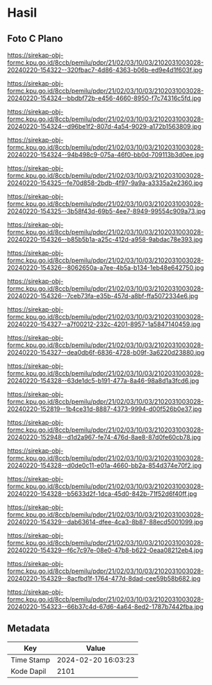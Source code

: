 # Hasil

## Foto C Plano

https://sirekap-obj-formc.kpu.go.id/8ccb/pemilu/pdpr/21/02/03/10/03/2102031003028-20240220-154322--320fbac7-4d86-4363-b06b-ed9e4d1f603f.jpg

https://sirekap-obj-formc.kpu.go.id/8ccb/pemilu/pdpr/21/02/03/10/03/2102031003028-20240220-154324--bbdbf72b-e456-4660-8950-f7c74316c5fd.jpg

https://sirekap-obj-formc.kpu.go.id/8ccb/pemilu/pdpr/21/02/03/10/03/2102031003028-20240220-154324--d96be1f2-807d-4a54-9029-a172b1563809.jpg

https://sirekap-obj-formc.kpu.go.id/8ccb/pemilu/pdpr/21/02/03/10/03/2102031003028-20240220-154324--94b498c9-075a-46f0-bb0d-709113b3d0ee.jpg

https://sirekap-obj-formc.kpu.go.id/8ccb/pemilu/pdpr/21/02/03/10/03/2102031003028-20240220-154325--fe70d858-2bdb-4f97-9a9a-a3335a2e2360.jpg

https://sirekap-obj-formc.kpu.go.id/8ccb/pemilu/pdpr/21/02/03/10/03/2102031003028-20240220-154325--3b58f43d-69b5-4ee7-8949-99554c909a73.jpg

https://sirekap-obj-formc.kpu.go.id/8ccb/pemilu/pdpr/21/02/03/10/03/2102031003028-20240220-154326--b85b5b1a-a25c-412d-a958-9abdac78e393.jpg

https://sirekap-obj-formc.kpu.go.id/8ccb/pemilu/pdpr/21/02/03/10/03/2102031003028-20240220-154326--8062650a-a7ee-4b5a-b134-1eb48e642750.jpg

https://sirekap-obj-formc.kpu.go.id/8ccb/pemilu/pdpr/21/02/03/10/03/2102031003028-20240220-154326--7ceb73fa-e35b-457d-a8bf-ffa5072334e6.jpg

https://sirekap-obj-formc.kpu.go.id/8ccb/pemilu/pdpr/21/02/03/10/03/2102031003028-20240220-154327--a7f00212-232c-4201-8957-1a5847140459.jpg

https://sirekap-obj-formc.kpu.go.id/8ccb/pemilu/pdpr/21/02/03/10/03/2102031003028-20240220-154327--dea0db6f-6836-4728-b09f-3a6220d23880.jpg

https://sirekap-obj-formc.kpu.go.id/8ccb/pemilu/pdpr/21/02/03/10/03/2102031003028-20240220-154328--63de1dc5-b191-477a-8a46-98a8d1a3fcd6.jpg

https://sirekap-obj-formc.kpu.go.id/8ccb/pemilu/pdpr/21/02/03/10/03/2102031003028-20240220-152819--1b4ce31d-8887-4373-9994-d00f526b0e37.jpg

https://sirekap-obj-formc.kpu.go.id/8ccb/pemilu/pdpr/21/02/03/10/03/2102031003028-20240220-152948--d1d2a967-fe74-476d-8ae8-87d0fe60cb78.jpg

https://sirekap-obj-formc.kpu.go.id/8ccb/pemilu/pdpr/21/02/03/10/03/2102031003028-20240220-154328--d0de0c11-e01a-4660-bb2a-854d374e70f2.jpg

https://sirekap-obj-formc.kpu.go.id/8ccb/pemilu/pdpr/21/02/03/10/03/2102031003028-20240220-154328--b5633d2f-1dca-45d0-842b-71f52d6f40ff.jpg

https://sirekap-obj-formc.kpu.go.id/8ccb/pemilu/pdpr/21/02/03/10/03/2102031003028-20240220-154329--dab63614-dfee-4ca3-8b87-88ecd5001099.jpg

https://sirekap-obj-formc.kpu.go.id/8ccb/pemilu/pdpr/21/02/03/10/03/2102031003028-20240220-154329--f6c7c97e-08e0-47b8-b622-0eaa08212eb4.jpg

https://sirekap-obj-formc.kpu.go.id/8ccb/pemilu/pdpr/21/02/03/10/03/2102031003028-20240220-154329--8acfbd1f-1764-477d-8dad-cee59b58b682.jpg

https://sirekap-obj-formc.kpu.go.id/8ccb/pemilu/pdpr/21/02/03/10/03/2102031003028-20240220-154323--66b37c4d-67d6-4a64-8ed2-1787b7442fba.jpg


## Metadata

| Key        | Value               |
| ---------- | ------------------- |
| Time Stamp | 2024-02-20 16:03:23 |
| Kode Dapil | 2101                |



